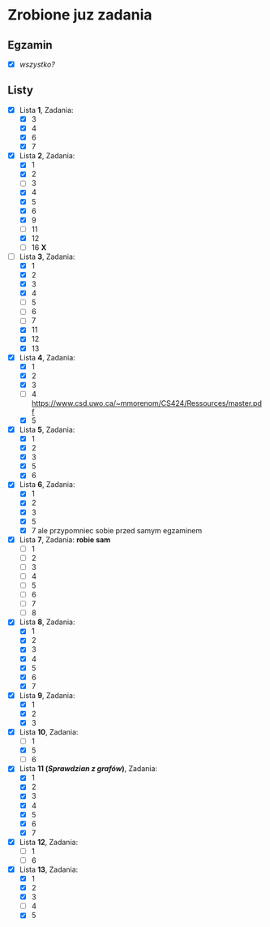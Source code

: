 # Zrobione juz zadania

## Egzamin

- [x] *wszystko?*

## Listy

- [x] Lista **1**, Zadania:
  - [x] 3
  - [x] 4
  - [x] 6
  - [x] 7
- [x] Lista **2**, Zadania:
  - [x] 1
  - [x] 2
  - [ ] 3
  - [x] 4
  - [x] 5
  - [x] 6
  - [x] 9
  - [ ] 11
  - [x] 12
  - [ ] 16 **X**
- [ ] Lista **3**, Zadania:
  - [X] 1
  - [x] 2
  - [x] 3
  - [x] 4
  - [ ] 5
  - [ ] 6
  - [ ] 7
  - [x] 11
  - [x] 12
  - [x] 13
- [x] Lista **4**, Zadania:
  - [x] 1
  - [x] 2
  - [x] 3
  - [ ] 4 https://www.csd.uwo.ca/~mmorenom/CS424/Ressources/master.pdf
  - [x] 5
- [x] Lista **5**, Zadania:
  - [x] 1
  - [x] 2
  - [x] 3
  - [x] 5
  - [x] 6
- [x] Lista **6**, Zadania:
  - [x] 1
  - [x] 2
  - [x] 3
  - [x] 5
  - [x] 7 ale przypomniec sobie przed samym egzaminem
- [x] Lista **7**, Zadania: **robie sam**
  - [ ] 1
  - [ ] 2
  - [ ] 3
  - [ ] 4
  - [ ] 5
  - [ ] 6
  - [ ] 7
  - [ ] 8
- [x] Lista **8**, Zadania:
  - [x] 1
  - [x] 2
  - [x] 3
  - [x] 4
  - [x] 5
  - [x] 6
  - [x] 7
- [x] Lista **9**, Zadania:
  - [x] 1
  - [x] 2
  - [x] 3
- [x] Lista **10**, Zadania:
  - [ ] 1
  - [x] 5
  - [ ] 6
- [x] Lista **11 (*Sprawdzian z grafów*)**, Zadania:
  - [x] 1
  - [x] 2
  - [x] 3
  - [x] 4
  - [x] 5
  - [x] 6
  - [x] 7
- [x] Lista **12**, Zadania:
  - [ ] 1
  - [ ] 6
- [x] Lista **13**, Zadania:
  - [x] 1
  - [x] 2
  - [x] 3
  - [ ] 4
  - [x] 5
